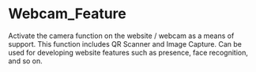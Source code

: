 # Webcam_Feature
Activate the camera function on the website / webcam as a means of support.
This function includes QR Scanner and Image Capture. Can be used for developing website features such as presence, face recognition, and so on.
